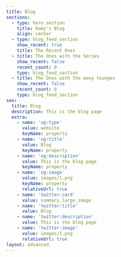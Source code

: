 ```yaml
---
title: Blog
sections:
  - type: hero_section
    title: Ramy's Blog
    align: center
  - type: blog_feed_section
    show_recent: true
    title: The Recent Ones
  - title: The Ones with the Series
    show_recent: false
    recent_count: 0
    type: blog_feed_section
  - title: The Ones with the many tounges
    show_recent: false
    recent_count: 0
    type: blog_feed_section
seo:
  title: Blog
  description: This is the blog page
  extra:
    - name: 'og:type'
      value: website
      keyName: property
    - name: 'og:title'
      value: Blog
      keyName: property
    - name: 'og:description'
      value: This is the blog page
      keyName: property
    - name: 'og:image'
      value: images/1.png
      keyName: property
      relativeUrl: true
    - name: 'twitter:card'
      value: summary_large_image
    - name: 'twitter:title'
      value: Blog
    - name: 'twitter:description'
      value: This is the blog page
    - name: 'twitter:image'
      value: images/1.png
      relativeUrl: true
layout: advanced
---
```

